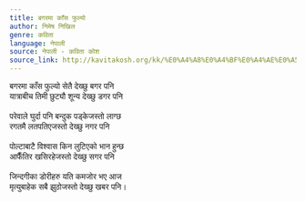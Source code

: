 ```yaml
---
title: बगरमा काँस फुल्यो
author: निमेष निखिल
genre: कविता
language: नेपाली
source: नेपाली - कविता कोश
source_link: http://kavitakosh.org/kk/%E0%A4%A8%E0%A4%BF%E0%A4%AE%E0%A5%87%E0%A4%B7_%E0%A4%A8%E0%A4%BF%E0%A4%96%E0%A4%BF%E0%A4%B2
---
```


बगरमा काँस फुल्यो सेतै देख्छु बगर पनि  
यात्राबीच तिमी छुट्यौ शून्य देख्छु डगर पनि  
   
परेवाले घुर्दा पनि बन्दुक पड्केजस्तो लाग्छ  
रगतमै लतपतिएजस्तो देख्छु नगर पनि  
   
पोल्टाबाटै विश्वास किन लुटिएको भान हुन्छ  
आफैँतिर खसिरहेजस्तो देख्छु सगर पनि  
   
जिन्दगीका डोरीहरु यति कमजोर भए आज  
मृत्युबाहेक सबै झुठोजस्तो देख्छु खबर पनि।
